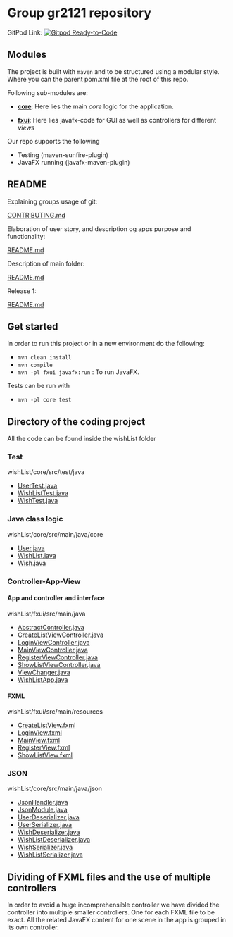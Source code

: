 # Group gr2121 repository

GitPod Link: [![Gitpod Ready-to-Code](https://img.shields.io/badge/Gitpod-Ready--to--Code-blue?logo=gitpod)](https://gitpod.stud.ntnu.no/#https://gitlab.stud.idi.ntnu.no/it1901/groups-2021/gr2121/gr2121)

## Modules

The project is built with `maven` and to be structured using a modular style. Where you can the parent pom.xml file at the root of this repo.

Following sub-modules are:

- [**core**](wishList/core): Here lies the main _core_ logic for the application.

- [**fxui**](wishList/fxui): Here lies javafx-code for GUI as well as controllers for different _views_

Our repo supports the following

- Testing (maven-sunfire-plugin)
- JavaFX running (javafx-maven-plugin)

## README

Explaining groups usage of git:

[CONTRIBUTING.md](CONTRIBUTING.md)

Elaboration of user story, and description og apps purpose and functionality:

[README.md](wishList/core/src/README.md)

Description of main folder:

[README.md](wishList/core/README.md)

Release 1:

[README.md](docs/release1/README.md)

## Get started

In order to run this project or in a new environment do the following:

- `mvn clean install`
- `mvn compile`
- `mvn -pl fxui javafx:run` : To run JavaFX.

Tests can be run with

- `mvn -pl core test`

## Directory of the coding project

All the code can be found inside the wishList folder

### Test

wishList/core/src/test/java

- [UserTest.java](./wishList/core/src/test/java/UserTest.java)
- [WishListTest.java](./wishList/core/src/test/java/WishListTest.java)
- [WishTest.java](./wishList/core/src/test/java/WishTest.java)

### Java class logic

wishList/core/src/main/java/core

- [User.java](./wishList/core/src/main/java/core/User.java)
- [WishList.java](./wishList/core/src/main/java/core/WishList.java)
- [Wish.java](./wishList/core/src/main/java/core/Wish.java)

### Controller-App-View

#### App and controller and interface

wishList/fxui/src/main/java

- [AbstractController.java](./wishList/fxui/src/main/java/AbstractController.java)
- [CreateListViewController.java](./wishList/fxui/src/main/java/CreateListViewController.java)
- [LoginViewController.java](./wishList/fxui/src/main/java/LoginViewController.java)
- [MainViewController.java](./wishList/fxui/src/main/java/MainViewController.java)
- [RegisterViewController.java](./wishList/fxui/src/main/java/RegisterViewController.java)
- [ShowListViewController.java](./wishList/fxui/src/main/java/ShowListViewController.java)
- [ViewChanger.java](./wishList/fxui/src/main/java/ViewChanger.java)
- [WishListApp.java](./wishList/fxui/src/main/java/WishListApp.java)

#### FXML

wishList/fxui/src/main/resources

- [CreateListView.fxml](./wishList/fxui/src/main/resources/CreateListView.fxml)
- [LoginView.fxml](./wishList/fxui/src/main/resources/LoginView.fxml)
- [MainView.fxml](./wishList/fxui/src/main/resources/MainView.fxml)
- [RegisterView.fxml](./wishList/fxui/src/main/resources/RegisterView.fxml)
- [ShowListView.fxml](./wishList/fxui/src/main/resources/ShowListView.fxml)

### JSON

wishList/core/src/main/java/json

- [JsonHandler.java](./wishList/core/src/main/java/json/JsonHandler.java)
- [JsonModule.java](./wishList/core/src/main/java/json/JsonModule.java)
- [UserDeserializer.java](./wishList/core/src/main/java/json/UserDeserializer.java)
- [UserSerializer.java](./wishList/core/src/main/java/json/UserSerializer.java)
- [WishDeserializer.java](./wishList/core/src/main/java/json/WishDeserializer.java)
- [WishListDeserializer.java](./wishList/core/src/main/java/json/WishListDeserializer.java)
- [WishSerializer.java](./wishList/core/src/main/java/json/WishSerializer.java)
- [WishListSerializer.java](./wishList/core/src/main/java/json/WishListSerializer.java)

## Dividing of FXML files and the use of multiple controllers

In order to avoid a huge incomprehensible controller we have divided the controller into multiple smaller controllers. One for each FXML file to be exact. All the related JavaFX content for one scene in the app is grouped in its own controller.
